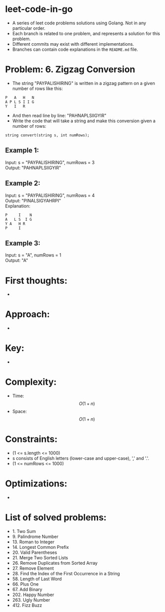 # leet-code-in-go
- A series of leet code problems solutions using Golang. Not in any particular order.
- Each branch is related to one problem, and represents a solution for this problem.
- Different commits may exist with different implementations.
- Branches can contain code explanations in the `README.md` file.

# Problem: 6\. Zigzag Conversion
- The string "PAYPALISHIRING" is written in a zigzag pattern on a given number of rows like this:  
```
P   A   H   N
A P L S I I G
Y   I   R
```
- And then read line by line: "PAHNAPLSIIGYIR"
- Write the code that will take a string and make this conversion given a number of rows:  
```
string convert(string s, int numRows);
```

## Example 1:

Input: s = "PAYPALISHIRING", numRows = 3  
Output: "PAHNAPLSIIGYIR"  

## Example 2:

Input: s = "PAYPALISHIRING", numRows = 4  
Output: "PINALSIGYAHRPI"  
Explanation:  
```
P     I    N
A   L S  I G
Y A   H R
P     I
```

## Example 3:

Input: s = "A", numRows = 1  
Output: "A"  

# First thoughts:
-

# Approach:
-

# Key:
-

# Complexity:
- Time: $$O(1 + n)$$
- Space: $$O(1 + n)$$

# Constraints:
- (1 <= s.length <= 1000)
- s consists of English letters (lower-case and upper-case), ',' and '.'.
- (1 <= numRows <= 1000)

# Optimizations:
-

# List of solved problems:

- 1\. Two Sum
- 9\. Palindrome Number
- 13\. Roman to Integer
- 14\. Longest Common Prefix
- 20\. Valid Parentheses
- 21\. Merge Two Sorted Lists
- 26\. Remove Duplicates from Sorted Array
- 27\. Remove Element
- 28\. Find the Index of the First Occurrence in a String
- 58\. Length of Last Word
- 66\. Plus One
- 67\. Add Binary
- 202\. Happy Number
- 263\. Ugly Number
- 412\. Fizz Buzz
